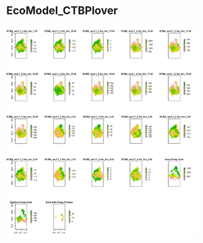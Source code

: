 # EcoModel_CTBPlover

![alt text](https://github.com/CTimBru/EcoModel_CTBPlover/blob/Main/Rplot111.png?raw=true)
